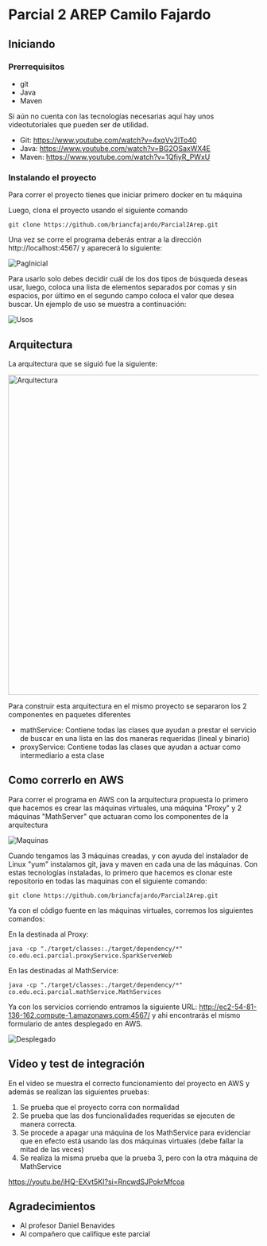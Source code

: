 # Parcial 2 AREP Camilo Fajardo

## Iniciando

### Prerrequisitos

- git
- Java
- Maven

Si aún no cuenta con las tecnologías necesarias aquí hay unos videotutoriales que pueden ser de utilidad.

* Git: https://www.youtube.com/watch?v=4xqVv2lTo40
* Java: https://www.youtube.com/watch?v=BG2OSaxWX4E
* Maven: https://www.youtube.com/watch?v=1QfiyR_PWxU

### Instalando el proyecto

Para correr el proyecto tienes que iniciar primero docker en tu máquina

Luego, clona el proyecto usando el siguiente comando

```
git clone https://github.com/briancfajardo/Parcial2Arep.git
```

Una vez se corre el programa deberás entrar a la dirección http://localhost:4567/ y aparecerá lo siguiente:

![PagInicial](https://github.com/briancfajardo/Parcial2Arep/assets/80064378/0ffd9291-61b8-492b-896e-a5b8cff9702f)

Para usarlo solo debes decidir cuál de los dos tipos de búsqueda deseas usar, luego, coloca una lista de elementos
separados por comas y sin espacios, por último en el segundo campo coloca el valor que desea buscar. Un ejemplo de uso se
muestra a continuación:

![Usos](https://github.com/briancfajardo/Parcial2Arep/assets/80064378/69a40bcd-92d4-4a1b-9e91-7b0bec9c298d)

## Arquitectura

La arquitectura que se siguió fue la siguiente: 

<img width="644" alt="Arquitectura" src="https://github.com/briancfajardo/Parcial2Arep/assets/80064378/129e4990-92d7-4d21-a4fe-b31df9336cdf">

Para construir esta arquitectura en el mismo proyecto se separaron los 2 componentes en paquetes diferentes

-  mathService: Contiene todas las clases que ayudan a prestar el servicio de buscar en una lista en las dos maneras 
requeridas (lineal y binario)
-  proxyService: Contiene todas las clases que ayudan a actuar como intermediario a esta clase

## Como correrlo en AWS

Para correr el programa en AWS con la arquitectura propuesta lo primero que hacemos es crear las máquinas virtuales, una 
máquina "Proxy" y 2 máquinas "MathServer" que actuaran como los componentes de la arquitectura

![Maquinas](https://github.com/briancfajardo/Parcial2Arep/assets/80064378/ff433653-f79a-4be5-9676-4b9941c6df4a)

Cuando tengamos las 3 máquinas creadas, y con ayuda del instalador de Linux "yum" instalamos git, java y maven en cada una de las máquinas. Con estas 
tecnologías instaladas, lo primero que hacemos es clonar este repositorio en todas las maquinas con el siguiente comando:

```
git clone https://github.com/briancfajardo/Parcial2Arep.git
````

Ya con el código fuente en las máquinas virtuales, corremos los siguientes comandos:

En la destinada al Proxy:

```
java -cp "./target/classes:./target/dependency/*"  co.edu.eci.parcial.proxyService.SparkServerWeb
```

En las destinadas al MathService:

```
java -cp "./target/classes:./target/dependency/*"  co.edu.eci.parcial.mathService.MathServices
```

Ya con los servicios corriendo entramos la siguiente URL: http://ec2-54-81-136-162.compute-1.amazonaws.com:4567/ y ahi 
encontrarás el mismo formulario de antes desplegado en AWS.

![Desplegado](https://github.com/briancfajardo/Parcial2Arep/assets/80064378/5e878f6a-7769-431b-b38e-713bc7144727)

## Video y test de integración

En el video se muestra el correcto funcionamiento del proyecto en AWS y además se realizan las siguientes pruebas:

1. Se prueba que el proyecto corra con normalidad
2. Se prueba que las dos funcionalidades requeridas se ejecuten de manera correcta.
3. Se procede a apagar una máquina de los MathService para evidenciar que en efecto está usando las dos máquinas virtuales
   (debe fallar la mitad de las veces)
4. Se realiza la misma prueba que la prueba 3, pero con la otra máquina de MathService

https://youtu.be/iHQ-EXvt5KI?si=RncwdSJPokrMfcoa

## Agradecimientos 

- Al profesor Daniel Benavides
- Al compañero que califique este parcial
